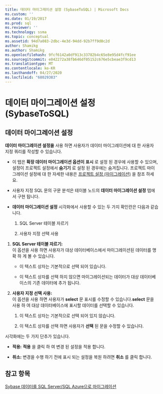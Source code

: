 ```yaml
---
title: 데이터 마이그레이션 설정 (SybaseToSQL) | Microsoft Docs
ms.custom: ''
ms.date: 01/19/2017
ms.prod: sql
ms.reviewer: ''
ms.technology: ssma
ms.topic: conceptual
ms.assetid: 94d7a083-2dbc-4e3d-94dd-92b7ff9d0c2d
author: Shamikg
ms.author: Shamikg
ms.openlocfilehash: 9fcf6142a0df913c33782b4c65e8e95d4fcf91ee
ms.sourcegitcommit: e042272a38fb646df05152c676e5cbeae3f9cd13
ms.translationtype: MT
ms.contentlocale: ko-KR
ms.lasthandoff: 04/27/2020
ms.locfileid: "68029383"
---
```

# <a name="data-migration-settings-sybasetosql"></a>데이터 마이그레이션 설정(SybaseToSQL)
  
## <a name="data-migration-settings"></a>데이터 마이그레이션 설정  
**데이터 마이그레이션 설정을** 사용 하면 사용자가 데이터 마이그레이션에 대 한 사용자 지정 쿼리를 작성할 수 있습니다.  
  
-   이 탭은 **확장 데이터 마이그레이션 옵션이** **표시** 로 설정 된 경우에 사용할 수 있으며, 설정이 프로젝트 설정에서 **숨기기** 로 설정 된 경우에는 숨겨집니다. 프로젝트 마이그레이션 설정에 대 한 자세한 내용은 [프로젝트 설정 (마이그레이션)](https://msdn.microsoft.com/82f8857f-7ab1-4738-ab6e-b1e95ea94924) 을 참조 하세요.  
  
-   사용자 지정 SQL 문의 구문 분석은 테이블 노드의 **데이터 마이그레이션 설정** 탭에서 구현 됩니다.  
  
-   **데이터 마이그레이션 설정** 시각화에서 사용할 수 있는 두 가지 확인란은 다음과 같습니다.  
  
    1.  SQL Server 테이블 자르기  
  
    2.  사용자 지정 선택 사용  
  
1.  **SQL Server 테이블 자르기:**  
     이 옵션을 사용 하면 사용자가 대상 데이터베이스에서 마이그레이션된 데이터를 명확 하 게 볼 수 있습니다.  
  
    -   이 텍스트 상자는 기본적으로 선택 되어 있습니다.  
  
    -   이 텍스트 상자를 선택 하지 않으면 마이그레이션되는 데이터가 대상 데이터베이스의 기존 데이터에 추가 됩니다.  
  
2.  **사용자 지정 선택 사용:**  
     이 옵션을 사용 하면 사용자가 **select** 문 표시를 수정할 수 있습니다.**select** 문을 사용 하 여 대상 데이터베이스에 표시할 데이터를 선택할 수 있습니다.  
  
    1.  이 텍스트 상자는 기본적으로 선택 되어 있지 않습니다.  
  
    2.  이 텍스트 상자를 선택 하면 사용자가 **선택** 된 문을 수정할 수 있습니다.  
  
시각화에는 두 가지 단추가 있습니다.  
  
-   **적용:** **적용** 을 클릭 하 여 변경 된 설정을 적용 합니다.  
  
-   **취소:** 변경을 수행 하기 전에 표시 되는 설정을 복원 하려면 **취소** 를 클릭 합니다.  
  
## <a name="see-also"></a>참고 항목  
[Sybase 데이터를 SQL Server/SQL Azure으로 마이그레이션](https://msdn.microsoft.com/54a39f5e-9250-4387-a3ae-eae47c799811)  
  

